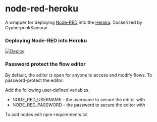 node-red-heroku
================

A wrapper for deploying [Node-RED](http://nodered.org) into the [Heroku](https://www.heroku.com).
Dockerized by CypherpunkSamurai

### Deploying Node-RED into Heroku

[![Deploy](https://www.herokucdn.com/deploy/button.png)](https://heroku.com/deploy?template=https://github.com/CypherpunkSamurai/node-red-heroku)

### Password protect the flow editor

By default, the editor is open for anyone to access and modify flows. To password-protect the editor:

Add the following user-defined variables.

* NODE_RED_USERNAME - the username to secure the editor with
* NODE_RED_PASSWORD - the password to secure the editor with

To add nodes edit npm-requirements.txt